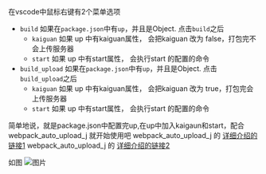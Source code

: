 在vscode中鼠标右键有2个菜单选项
  * `build`  如果在`package.json`中有`up`，并且是Object. 点击`build`之后
    * `kaiguan` 如果 up 中有kaiguan属性， 会把kaiguan 改为 false，打包完不会上传服务器
    * `start` 如果 up 中有start属性， 会执行start 的配置的命令
  * `build_upload`  如果在`package.json`中有`up`，并且是Object. 点击`build_upload`之后
    * `kaiguan` 如果 up 中有kaiguan属性， 会把kaiguan 改为 true，打包完会上传服务器
    * `start` 如果 up 中有start属性， 会执行start 的配置的命令

简单地说，就是package.json中配置完up,在up中加入kaigaun和start，配合 webpack_auto_upload_j 就开始使用吧
webpack_auto_upload_j 的 [详细介绍的链接1](https://juejin.im/post/5de241d75188250604078a0e)
webpack_auto_upload_j 的 [详细介绍的链接2](https://github.com/jiangji1/webpack_auto_upload_j)

如图
![图片](http://www.jiangji1.com/static/upload_0b9c9aad56dcc7db3504e55d811b41f4.jpg)